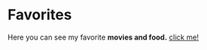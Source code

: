 # Favorites
Here you can see my favorite **movies and food.**
[click me!](https://rrdaniela.github.io/github-basics/)
